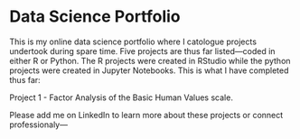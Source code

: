 # Data Science Portfolio
This is my online data science portfolio where I catologue projects undertook during spare time. Five projects are thus far listed—coded in either R or Python. The R projects were created in RStudio while the python projects were created in Jupyter Notebooks. This is what I have completed thus far:

Project 1 - Factor Analysis of the Basic Human Values scale. 

Please add me on LinkedIn to learn more about these projects or connect professionaly—
